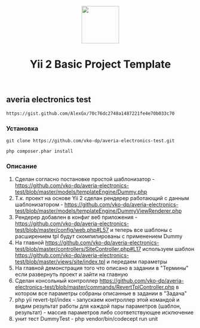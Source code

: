 <p align="center">
    <a href="https://github.com/yiisoft" target="_blank">
        <img src="https://avatars0.githubusercontent.com/u/993323" height="100px">
    </a>
    <h1 align="center">Yii 2 Basic Project Template</h1>
    <br>
</p>


averia electronics test
-----------------------

~~~
https://gist.github.com/AlexGx/70c76dc2748a1487221fe4e70b033c70
~~~

### Установка

~~~
git clone https://github.com/vko-dp/averia-electronics-test.git
~~~

~~~
php composer.phar install
~~~

### Описание

1. Сделан согласно постановке простой шаблонизатор - https://github.com/vko-dp/averia-electronics-test/blob/master/models/templateEngine/Dummy.php
2. Т.к. проект на основе Yii 2 сделан рендерер работающий с данным шаблонизатором - https://github.com/vko-dp/averia-electronics-test/blob/master/models/templateEngine/DummyViewRenderer.php
3. Рендерер добавлен в конфиг веб приложения - https://github.com/vko-dp/averia-electronics-test/blob/master/config/web.php#L57 и теперь все шаблоны с расширением tpl будут скомпилированы с применением Dummy
4. На главной https://github.com/vko-dp/averia-electronics-test/blob/master/controllers/SiteController.php#L17 используем шаблон https://github.com/vko-dp/averia-electronics-test/blob/master/views/site/index.tpl и передаем параметры
5. На главной демонстрация того что описано в задании в "Термины" если развернуть проект и зайти на главную
6. Сделан консольный контроллер https://github.com/vko-dp/averia-electronics-test/blob/master/commands/RevertTplController.php в котором все параметры собраны описанные в задании в "Задача"
7. php yii revert-tpl/index - запускаем контроллер этой командой и видим результат работы для каждой пары параметров (шаблон, результат) - массив параметров либо соответствующее исключение
8. унит тест DummyTest - php vendor/bin/codecept run unit
